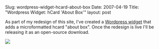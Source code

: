 Slug: wordpress-widget-hcard-about-box
Date: 2007-04-19
Title: "Wordpress Widget: hCard 'About Box'"
layout: post

As part of my redesign of this site, I&#39;ve created a [Wordpress widget](http://automattic.com/code/widgets/) that adds a microformatted hcard &quot;about box&quot;. Once the redesign is live I&#39;ll be releasing it as an open-source download.

<img class="at-xid-6a010534988cd3970b0120a5b36c44970c" src="https://steveivy.typepad.com/.a/6a010534988cd3970b0120a5b36c44970c-pi" />

